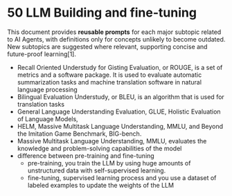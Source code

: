 # 50 LLM Building and fine-tuning

This document provides **reusable prompts** for each major subtopic related to AI Agents, with definitions only for concepts unlikely to become outdated. New subtopics are suggested where relevant, supporting concise and future-proof learning[1].


- Recall Oriented Understudy for Gisting Evaluation, or ROUGE, is a set of metrics and a software package. It is used to evaluate automatic summarization tasks and machine translation software in natural language processing
- Bilingual Evaluation Understudy, or BLEU, is an algorithm that is used for translation tasks
- General Language Understanding Evaluation, GLUE, Holistic Evaluation of Language Models,
- HELM, Massive Multitask Language Understanding, MMLU, and Beyond the Imitation Game Benchmark, BIG-bench.
- Massive Multitask Language Understanding, MMLU, evaluates the knowledge and problem-solving capabilities of the model
- difference between pre-training and fine-tuning
  - pre-training, you train the LLM by using huge amounts of unstructured data with self-supervised learning.
  - fine-tuning, supervised learning process and you use a dataset of labeled examples to update the weights of the LLM
